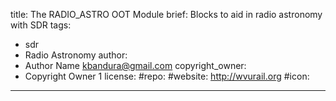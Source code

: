 title: The RADIO_ASTRO OOT Module
brief: Blocks to aid in radio astronomy with SDR
tags: 
  - sdr
  - Radio Astronomy
author:
  - Author Name <kbandura@gmail.com>
copyright_owner:
  - Copyright Owner 1
license:
#repo: 
#website: http://wvurail.org
#icon:
---
